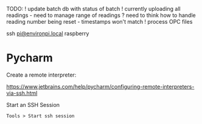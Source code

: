 TODO:
! update batch db with status of batch
! currently uploading all readings - need to manage range of readings 
? need to think how to handle reading number being reset - timestamps won't match
! process OPC files



ssh pi@environpi.local
raspberry


Pycharm
=======

Create a remote interpreter:

https://www.jetbrains.com/help/pycharm/configuring-remote-interpreters-via-ssh.html


Start an SSH Session

    Tools > Start ssh session
    
   